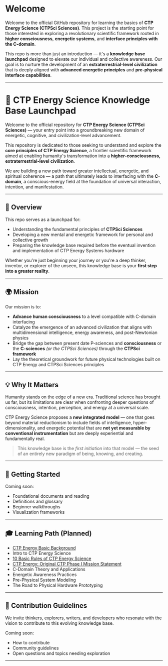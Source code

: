 # Welcome

Welcome to the official GitHub repository for learning the basics of **CTP Energy Science (CTPSci Sciences)**. This project is the starting point for those interested in exploring a revolutionary scientific framework rooted in **higher consciousness**, **energetic systems**, and **interface principles with the C-domain**.

This repo is more than just an introduction — it's a **knowledge base launchpad** designed to elevate our individual and collective awareness. Our goal is to nurture the development of an **extraterrestrial-level civilization** that is deeply aligned with **advanced energetic principles** and **pre-physical interface capabilities**.

---

# 🌌 CTP Energy Science Knowledge Base Launchpad

Welcome to the official repository for **CTP Energy Science (CTPSci Sciences)** — your entry point into a groundbreaking new domain of energetic, cognitive, and civilization-level advancement.

This repository is dedicated to those seeking to understand and explore the **core principles of CTP Energy Science**, a frontier scientific framework aimed at enabling humanity's transformation into a **higher-consciousness, extraterrestrial-level civilization**.

We are building a new path toward greater intellectual, energetic, and spiritual coherence — a path that ultimately leads to interfacing with the **C-domain**, a conscious-energy field at the foundation of universal interaction, intention, and manifestation.

---

## 🚀 Overview

This repo serves as a launchpad for:

- Understanding the fundamental principles of **CTPSci Sciences** 
- Developing a new mental and energetic framework for personal and collective growth  
- Preparing the knowledge base required before the eventual invention and implementation of CTP Energy Systems hardware  

Whether you're just beginning your journey or you're a deep thinker, inventor, or explorer of the unseen, this knowledge base is your **first step into a greater reality**.

---

## 🌍 Mission

Our mission is to:

- **Advance human consciousness** to a level compatible with C-domain interfacing  
- Catalyze the emergence of an advanced civilization that aligns with multidimensional intelligence, energy awareness, and post-Newtonian physics  
- Bridge the gap between present date P-sciences and **consciousness** or the **C-sciences** *(or the CTPSci Sciences)* through the **CTPSci framework**  
- Lay the theoretical groundwork for future physical technologies built on CTP Energy and CTPSci Sciences principles  

---

## 💡 Why It Matters

Humanity stands on the edge of a new era. Traditional science has brought us far, but its limitations are clear when confronting deeper questions of consciousness, intention, perception, and energy at a universal scale.

CTP Energy Science proposes a **new integrated model** — one that goes beyond material reductionism to include fields of intelligence, hyper-dimensionality, and energetic potential that are **not yet measurable by conventional instrumentation** but are deeply experiential and fundamentally real.

> This knowledge base is the *first initiation* into that model — the seed of an entirely new paradigm of being, knowing, and creating.

---

## 📘 Getting Started

Coming soon:

- Foundational documents and reading  
- Definitions and glossary  
- Beginner walkthroughs  
- Visualization frameworks  

---

## 🎓 Learning Path (Planned)

- [CTP Energy Basic Background](https://github.com/ctp-eos/ctp-sci/blob/main/Basic%20Background.md)
- Intro to CTP Energy Science
- [10 Basic Rules of CTP Energy Science](https://github.com/ctp-eos/ctp-sci/blob/main/10%20Basic%20Rules%20of%20CTP%20Energy%20Science.md)
- [CTP Energy: Original CTP Phase I Mission Statement](https://github.com/ctp-eos/ctp-sci/blob/main/CTP%20Energy:%20Mission%20Statement.md)
- C-Domain Theory and Applications  
- Energetic Awareness Practices  
- Pre-Physical System Modeling  
- The Road to Physical Hardware Prototyping  

---

## 🤝 Contribution Guidelines

We invite thinkers, explorers, writers, and developers who resonate with the vision to contribute to this evolving knowledge base.

Coming soon:

- How to contribute  
- Community guidelines  
- Open questions and topics needing exploration
 
---



